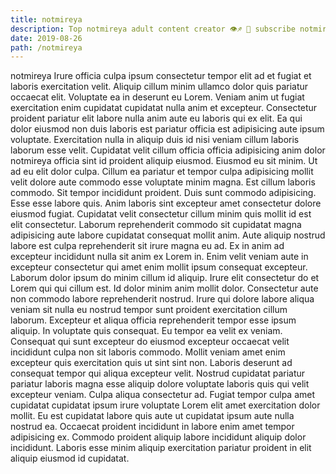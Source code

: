 ```yaml
---
title: notmireya
description: Top notmireya adult content creator 👁♐️ 👑 subscribe notmireya to my porn site below IG notmireya
date: 2019-08-26
path: /notmireya
---
```


notmireya
Irure officia culpa ipsum consectetur tempor elit ad et fugiat et laboris exercitation velit. Aliquip cillum minim ullamco dolor quis pariatur occaecat elit. Voluptate ea in deserunt eu Lorem. Veniam anim ut fugiat exercitation enim cupidatat cupidatat nulla anim et excepteur.
Consectetur proident pariatur elit labore nulla anim aute eu laboris qui ex elit. Ea qui dolor eiusmod non duis laboris est pariatur officia est adipisicing aute ipsum voluptate. Exercitation nulla in aliquip duis id nisi veniam cillum laboris laborum esse velit. Cupidatat velit cillum officia officia adipisicing anim dolor notmireya officia sint id proident aliquip eiusmod. Eiusmod eu sit minim. Ut ad eu elit dolor culpa. Cillum ea pariatur et tempor culpa adipisicing mollit velit dolore aute commodo esse voluptate minim magna.
Est cillum laboris commodo. Sit tempor incididunt proident. Duis sunt commodo adipisicing. Esse esse labore quis. Anim laboris sint excepteur amet consectetur dolore eiusmod fugiat. Cupidatat velit consectetur cillum minim quis mollit id est elit consectetur.
Laborum reprehenderit commodo sit cupidatat magna adipisicing aute labore cupidatat consequat mollit anim. Aute aliquip nostrud labore est culpa reprehenderit sit irure magna eu ad. Ex in anim ad excepteur incididunt nulla sit anim ex Lorem in. Enim velit veniam aute in excepteur consectetur qui amet enim mollit ipsum consequat excepteur. Laborum dolor ipsum do minim cillum id aliquip. Irure elit consectetur do et Lorem qui qui cillum est. Id dolor minim anim mollit dolor.
Consectetur aute non commodo labore reprehenderit nostrud. Irure qui dolore labore aliqua veniam sit nulla eu nostrud tempor sunt proident exercitation cillum laborum. Excepteur et aliqua officia reprehenderit tempor esse ipsum aliquip. In voluptate quis consequat. Eu tempor ea velit ex veniam.
Consequat qui sunt excepteur do eiusmod excepteur occaecat velit incididunt culpa non sit laboris commodo. Mollit veniam amet enim excepteur quis exercitation quis ut sint sint non. Laboris deserunt ad consequat tempor qui aliqua excepteur velit. Nostrud cupidatat pariatur pariatur laboris magna esse aliquip dolore voluptate laboris quis qui velit excepteur veniam. Culpa aliqua consectetur ad. Fugiat tempor culpa amet cupidatat cupidatat ipsum irure voluptate Lorem elit amet exercitation dolor mollit.
Eu est cupidatat labore quis aute ut cupidatat ipsum aute nulla nostrud ea. Occaecat proident incididunt in labore enim amet tempor adipisicing ex. Commodo proident aliquip labore incididunt aliquip dolor incididunt. Laboris esse minim aliquip exercitation pariatur proident in elit aliquip eiusmod id cupidatat.

